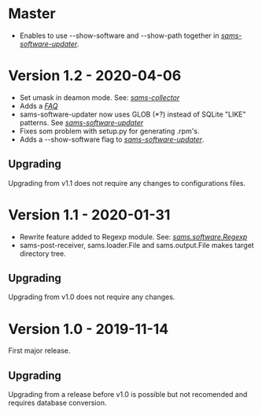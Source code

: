
# Master

- Enables to use --show-software and --show-path together in [*sams-software-updater*](docs/sams-software-updater.md).

# Version 1.2 - 2020-04-06

- Set umask in deamon mode. See: [*sams-collector*](docs/sams-collector.md)
- Adds a [*FAQ*](docs/sams-faq.md)
- sams-software-updater now uses GLOB (\*?) instead of SQLite "LIKE" patterns. See  [*sams-software-updater*](docs/sams-software-updater.md)
- Fixes som problem with setup.py for generating .rpm's.
- Adds a --show-software flag to [*sams-software-updater*](docs/sams-software-updater.md).

## Upgrading

Upgrading from v1.1 does not require any changes to configurations files.


# Version 1.1 - 2020-01-31

- Rewrite feature added to Regexp module. See: [*sams.software.Regexp*](docs/software/Regexp.md)
- sams-post-receiver, sams.loader.File and sams.output.File makes target directory tree.

## Upgrading

Upgrading from v1.0 does not require any changes.


# Version 1.0 - 2019-11-14

First major release.

## Upgrading

Upgrading from a release before v1.0 is possible but not recomended and requires database conversion.
